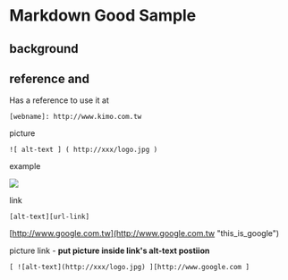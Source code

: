 # Markdown Good Sample



## background

## reference and 

Has a reference to use it at 

```
[webname]: http://www.kimo.com.tw
```

picture

```
![ alt-text ] ( http://xxx/logo.jpg )
```

example

![](https://www.google.com.tw/images/branding/googlelogo/2x/googlelogo_color_272x92dp.png)

link

```
[alt-text][url-link]
```

[http://www.google.com.tw](http://www.google.com.tw "this\_is\_google")

picture link - **put picture inside link's alt-text postiion**

```
[ ![alt-text](http://xxx/logo.jpg) ][http://www.google.com ]
```



